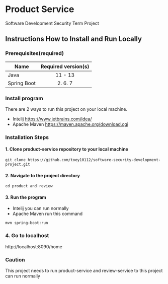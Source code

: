 # Product Service
Software Development Security Term Project  
## Instructions How to Install and Run Locally  
### Prerequisites(required)

| Name   | Required version(s) |
|----------|:-------------:|
| Java | 11 - 13 | 
|Spring Boot | 2. 6. 7 |

### Install program  

There are 2 ways to run this project on your local machine.  
- Intelij https://www.jetbrains.com/idea/
- Apache Maven https://maven.apache.org/download.cgi



### Installation Steps
#### 1. Clone product-service repository to your local machine  

```
git clone https://github.com/toey10112/software-security-development-project.git
```

#### 2. Navigate to the project directory

```
cd product and review
```

#### 3. Run the program

- Intelij you can run normally
- Apache Maven run this command
```
mvn spring-boot:run
```

### 4. Go to localhost

http://localhost:8090/home 

### Caution

This project needs to run product-service and review-service 
to this project can run normally
